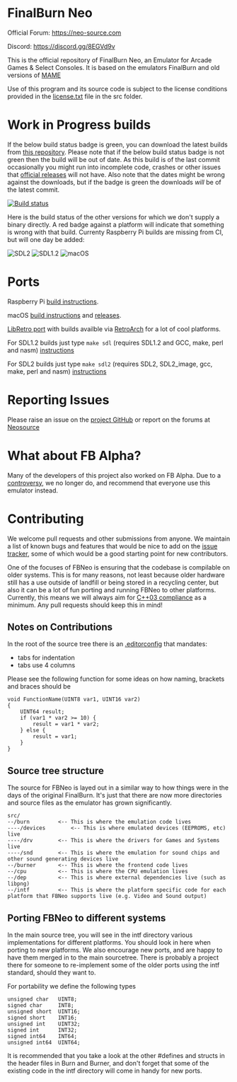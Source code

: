 # FinalBurn Neo
Official Forum: https://neo-source.com

Discord: https://discord.gg/8EGVd9v

This is the official repository of FinalBurn Neo, an Emulator for Arcade Games & Select Consoles. It is based on the emulators FinalBurn and old versions of [MAME](https://www.mamedev.org)

Use of this program and its source code is subject to the license conditions provided in the [license.txt](/src/license.txt) file in the src folder.

# Work in Progress builds
If the below build status badge is green, you can download the latest builds from [this repository](https://github.com/finalburnneo/FBNeo-WIP-Storage-Facility/releases/tag/appveyor-build). Please note that if the below build status badge is not green then the build will be out of date. As this build is of the last commit occasionally you might run into incomplete code, crashes or other issues that [official releases](https://github.com/finalburnneo/FBNeo/releases) will not have. Also note that the dates might be wrong against the downloads, but if the badge is green the downloads *will* be of the latest commit. 

[![Build status](https://ci.appveyor.com/api/projects/status/u5q9nte6o9igs90i?svg=true)](https://ci.appveyor.com/project/tmaul/fbneo-kbhgd/branch/master)

Here is the build status of the other versions for which we don't supply a binary directly. A red badge against a platform will indicate that something is wrong with that build. Currenty Raspberry Pi builds are missing from CI, but will one day be added:

![SDL2](https://github.com/finalburnneo/FBNeo/workflows/SDL2%20CI/badge.svg)
![SDL1.2](https://github.com/finalburnneo/FBNeo/workflows/SDL1.2%20CI/badge.svg)
![macOS](https://github.com/finalburnneo/FBNeo/workflows/macOS%20CI/badge.svg)


# Ports

Raspberry Pi [build instructions](README-PI.md).

macOS [build instructions](README-macOS.md) and [releases](https://github.com/fbn-mac/FBNeo/releases).

[LibRetro port](https://github.com/libretro/FBNeo) with builds availble via [RetroArch](https://www.retroarch.com/) for a lot of cool platforms.

For SDL1.2 builds just type `make sdl` (requires SDL1.2 and GCC, make, perl and nasm) [instructions](README-SDL.md)

For SDL2 builds just type `make sdl2` (requires SDL2, SDL2_image, gcc, make, perl and nasm) [instructions](README-SDL.md)

# Reporting Issues

Please raise an issue on the [project GitHub](https://github.com/finalburnneo/FBNeo/issues) or report on the forums at [Neosource](https://neo-source.com)

# What about FB Alpha?

Many of the developers of this project also worked on FB Alpha. Due to a [controversy](https://www.google.com/search?q=capcom+home+arcade+illegal&oq=capcom+home+arcade+illegal), we no longer do, and recommend that everyone use this emulator instead.

# Contributing

We welcome pull requests and other submissions from anyone. We maintain a list of known bugs and features that would be nice to add on the [issue tracker](https://github.com/finalburnneo/FBNeo/issues), some of which would be a good starting point for new contributors. 

One of the focuses of FBNeo is ensuring that the codebase is compilable on older systems. This is for many reasons, not least because older hardware still has a use outside of landfill or being stored in a recycling center, but also it can be a lot of fun porting and running FBNeo to other platforms. Currently, this means we will always aim for [C++03 compliance](https://en.wikipedia.org/wiki/C%2B%2B03) as a minimum. Any pull requests should keep this in mind!

## Notes on Contributions

In the root of the source tree there is an [.editorconfig](https://editorconfig.org/) that mandates:

* tabs for indentation
* tabs use 4 columns

Please see the following function for some ideas on how naming, brackets and braces should be


```
void FunctionName(UINT8 var1, UINT16 var2)
{
	UINT64 result;
	if (var1 * var2 >= 10) {
		result = var1 * var2;
	} else {
		result = var1;
	}
}

```
## Source tree structure

The source for FBNeo is layed out in a similar way to how things were in the days of the original FinalBurn. It's just that there are now more directories and source files as the emulator has grown significantly.
```
src/
--/burn			<-- This is where the emulation code lives
----/devices		<-- This is where emulated devices (EEPROMS, etc) live
----/drv		<-- This is where the drivers for Games and Systems live
----/snd		<-- This is where the emulation for sound chips and other sound generating devices live
--/burner		<-- This is where the frontend code lives
--/cpu			<-- This is where the CPU emulation lives
--/dep			<-- This is where external dependencies live (such as libpng)
--/intf			<-- This is where the platform specific code for each platform that FBNeo supports live (e.g. Video and Sound output)
```
## Porting FBNeo to different systems

In the main source tree, you will see in the intf directory various implementations for different platforms. You should look in here when porting to new platforms. We also encourage new ports, and are happy to have them merged in to the main sourcetree. There is probably a project there for someone to re-implement some of the older ports using the intf standard, should they want to.

For portability we define the following types
```
unsigned char   UINT8;
signed char     INT8;
unsigned short	UINT16;
signed short	INT16;
unsigned int	UINT32;
signed int      INT32;
signed int64	INT64;
unsigned int64  UINT64;

```
It is recommended that you take a look at the other #defines and structs in the header files in Burn and Burner, and don't forget that some of the existing code in the intf directory will come in handy for new ports. 

